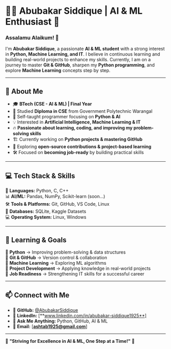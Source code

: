 # 🧑‍💻 Abubakar Siddique | AI & ML Enthusiast 🤖 

### Assalamu Alaikum! 👋  
I'm **Abubakar Siddique**, a passionate **AI & ML student** with a strong interest in **Python, Machine Learning, and IT**. I believe in continuous learning and building real-world projects to enhance my skills. Currently, I am on a journey to master **Git & GitHub**, sharpen my **Python programming**, and explore **Machine Learning** concepts step by step.  

---

## **📌 About Me**  

- 🎓 **BTech (CSE - AI & ML) | Final Year**  
- 🏫 Studied **Diploma in CSE** from Government Polytechnic Warangal  
- 📖 Self-taught programmer focusing on **Python & AI**  
- 💡 Interested in **Artificial Intelligence, Machine Learning & IT**  
- 🔥 **Passionate about learning, coding, and improving my problem-solving skills**  
- 🏗️ Currently working on **Python projects & mastering GitHub**  
- 🚀 Exploring **open-source contributions & project-based learning**  
- 🛠️ Focused on **becoming job-ready** by building practical skills  

---

## **💻 Tech Stack & Skills**  

🚀 **Languages:** Python, C, C++  
📊 **AI/ML:** Pandas, NumPy, Scikit-learn (soon...)  
🛠️ **Tools & Platforms:** Git, GitHub, VS Code, Linux  
📁 **Databases:** SQLite, Kaggle Datasets  
💻 **Operating System:** Linux, Windows  

---

## **📌 Learning & Goals**  

🔹 **Python** → Improving problem-solving & data structures  
🔹 **Git & GitHub** → Version control & collaboration  
🔹 **Machine Learning** → Exploring ML algorithms  
🔹 **Project Development** → Applying knowledge in real-world projects  
🔹 **Job Readiness** → Strengthening IT skills for a successful career  

---

## **📫 Connect with Me**  

- 🔗 **GitHub:** [@AbubakarSiddique](https://github.com/ashtab1925)  
- 📝 **LinkedIn:** [**www.linkedin.com/in/abubakar-siddique1925**]  
- 💬 **Ask Me Anything:** Python, GitHub, AI & ML  
- 📧 **Email:** [**ashtab1925@gmail.com**]  

---

🚀 **"Striving for Excellence in AI & ML, One Step at a Time!"** 🚀 
